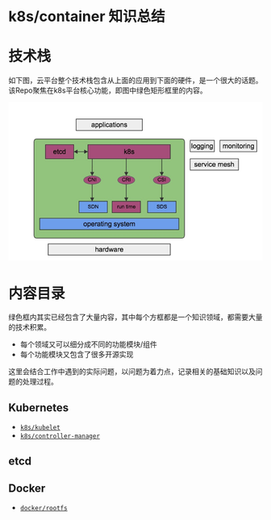 # k8s/container 知识总结
	
# 技术栈

如下图，云平台整个技术栈包含从上面的应用到下面的硬件，是一个很大的话题。该Repo聚焦在k8s平台核心功能，即图中绿色矩形框里的内容。

![k8s-stacks](pics/k8s-stacks.jpg) 

# 内容目录

绿色框内其实已经包含了大量内容，其中每个方框都是一个知识领域，都需要大量的技术积累。
- 每个领域又可以细分成不同的功能模块/组件
- 每个功能模块又包含了很多开源实现

这里会结合工作中遇到的实际问题，以问题为着力点，记录相关的基础知识以及问题的处理过程。

## Kubernetes

- [`k8s/kubelet`](kubernetes/kubelet)
- [`k8s/controller-manager`](kubernetes/controller-manager)

## etcd


## Docker

- [`docker/rootfs`](docker/basic)